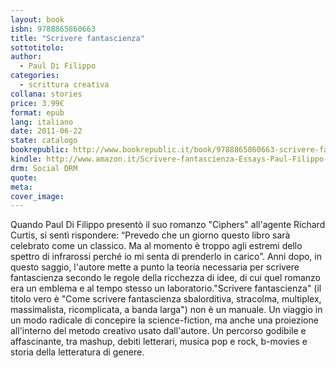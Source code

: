 ```yaml
---
layout: book
isbn: 9788865860663
title: "Scrivere fantascienza"
sottotitolo:
author:
  - Paul Di Filippo 
categories:
  - scrittura creativa
collana: stories
price: 3.99€
format: epub
lang: italiano
date: 2011-06-22
state: catalogo
bookrepublic: http://www.bookrepublic.it/book/9788865860663-scrivere-fantascienza/
kindle: http://www.amazon.it/Scrivere-fantascienza-Essays-Paul-Filippo-ebook/dp/B00IEFMXRQ/
drm: Social DRM
quote:
meta:
cover_image:
---
```

Quando Paul Di Filippo presentò il suo romanzo "Ciphers" all'agente Richard Curtis, si sentì rispondere: “Prevedo che un giorno questo libro sarà celebrato come un classico. Ma al momento è troppo agli estremi dello spettro di infrarossi perché io mi senta di prenderlo in carico”. Anni dopo, in questo saggio, l'autore mette a punto la teoria necessaria per scrivere fantascienza secondo le regole della ricchezza di idee, di cui quel romanzo era un emblema e al tempo stesso un laboratorio."Scrivere fantascienza" (il titolo vero è "Come scrivere fantascienza sbalorditiva, stracolma, multiplex, massimalista, ricomplicata, a banda larga") non è un manuale. Un viaggio in un modo radicale di concepire la science-fiction, ma anche una proiezione all'interno del metodo creativo usato dall'autore. Un percorso godibile e affascinante, tra mashup, debiti letterari, musica pop e rock, b-movies e storia della letteratura di genere.
